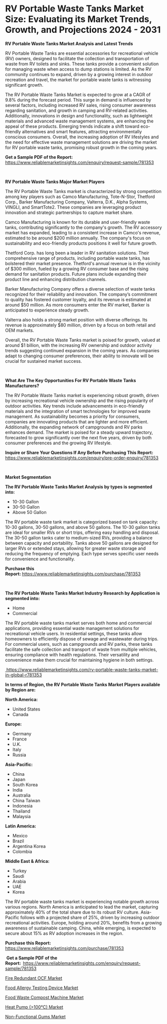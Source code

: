 <p><h1>RV Portable Waste Tanks Market Size: Evaluating its Market Trends, Growth, and Projections 2024 - 2031</h1></p><p><strong>RV Portable Waste Tanks Market Analysis and Latest Trends</strong></p>
<p><p>RV Portable Waste Tanks are essential accessories for recreational vehicle (RV) owners, designed to facilitate the collection and transportation of waste from RV toilets and sinks. These tanks provide a convenient solution for managing waste when access to dump stations is limited. As the RV community continues to expand, driven by a growing interest in outdoor recreation and travel, the market for portable waste tanks is witnessing significant growth.</p><p>The RV Portable Waste Tanks Market is expected to grow at a CAGR of 9.8% during the forecast period. This surge in demand is influenced by several factors, including increased RV sales, rising consumer awareness regarding sanitation, and growth in camping and RV-related activities. Additionally, innovations in design and functionality, such as lightweight materials and advanced waste management systems, are enhancing the appeal of these products. Emerging trends indicate a shift toward eco-friendly alternatives and smart features, attracting environmentally conscious consumers. Overall, the increasing adoption of RV lifestyles and the need for effective waste management solutions are driving the market for RV portable waste tanks, promising robust growth in the coming years.</p></p>
<p><strong>Get a Sample PDF of the Report:&nbsp;</strong> <a href="https://www.reliablemarketinsights.com/enquiry/request-sample/781353?utm_campaign=1724&utm_medium=2&utm_source=Github&utm_content=ia&utm_term=15102024&utm_id=rv-portable-waste-tanks">https://www.reliablemarketinsights.com/enquiry/request-sample/781353</a></p>
<p>&nbsp;</p>
<p><strong>RV Portable Waste Tanks Major Market Players</strong></p>
<p><p>The RV Portable Waste Tanks market is characterized by strong competition among key players such as Camco Manufacturing, Tote-N-Stor, Thetford Corp., Barker Manufacturing Company, Valterra, D.K., Alpha Systems, VINGLI, and SmartTote2. These companies are leveraging product innovation and strategic partnerships to capture market share.</p><p>Camco Manufacturing is known for its durable and user-friendly waste tanks, contributing significantly to the company's growth. The RV accessory market has expanded, leading to a consistent increase in Camco's revenue, estimated to be around $200 million annually. The company's focus on sustainability and eco-friendly products positions it well for future growth.</p><p>Thetford Corp. has long been a leader in RV sanitation solutions. Their comprehensive range of products, including portable waste tanks, has bolstered their market presence. Thetford's annual revenue is in the vicinity of $300 million, fueled by a growing RV consumer base and the rising demand for sanitation products. Future plans include expanding their product line and enhancing distribution channels.</p><p>Barker Manufacturing Company offers a diverse selection of waste tanks recognized for their reliability and innovation. The company’s commitment to quality has fostered customer loyalty, and its revenue is estimated at around $50 million. As more consumers enter the RV market, Barker is anticipated to experience steady growth.</p><p>Valterra also holds a strong market position with diverse offerings. Its revenue is approximately $80 million, driven by a focus on both retail and OEM markets.</p><p>Overall, the RV Portable Waste Tanks market is poised for growth, valued at around $1 billion, with the increasing RV ownership and outdoor activity trends suggesting continued expansion in the coming years. As companies adapt to changing consumer preferences, their ability to innovate will be crucial for sustained market success.</p></p>
<p>&nbsp;</p>
<p><strong>What Are The Key Opportunities For RV Portable Waste Tanks Manufacturers?</strong></p>
<p><p>The RV Portable Waste Tanks market is experiencing robust growth, driven by increasing recreational vehicle ownership and the rising popularity of outdoor activities. Key trends include advancements in eco-friendly materials and the integration of smart technologies for improved waste management. As sustainability becomes a priority for consumers, companies are innovating products that are lighter and more efficient. Additionally, the expanding network of campgrounds and RV parks enhances demand. The market is poised for a steady upward trajectory, forecasted to grow significantly over the next five years, driven by both consumer preferences and the growing RV lifestyle.</p></p>
<p><strong>Inquire or Share Your Questions If Any Before Purchasing This Report:</strong> <a href="https://www.reliablemarketinsights.com/enquiry/pre-order-enquiry/781353?utm_campaign=1724&utm_medium=2&utm_source=Github&utm_content=ia&utm_term=15102024&utm_id=rv-portable-waste-tanks">https://www.reliablemarketinsights.com/enquiry/pre-order-enquiry/781353</a></p>
<p>&nbsp;</p>
<p><strong>Market Segmentation</strong></p>
<p><strong>The RV Portable Waste Tanks Market Analysis by types is segmented into:</strong></p>
<p><ul><li>10-30 Gallon</li><li>30-50 Gallon</li><li>Above 50 Gallon</li></ul></p>
<p><p>The RV portable waste tank market is categorized based on tank capacity: 10-30 gallons, 30-50 gallons, and above 50 gallons. The 10-30 gallon tanks are ideal for smaller RVs or short trips, offering easy handling and disposal. The 30-50 gallon tanks cater to medium-sized RVs, providing a balance between capacity and portability. Tanks above 50 gallons are designed for larger RVs or extended stays, allowing for greater waste storage and reducing the frequency of emptying. Each type serves specific user needs for convenience and functionality.</p></p>
<p><strong>Purchase this Report:&nbsp;</strong><a href="https://www.reliablemarketinsights.com/purchase/781353?utm_campaign=1724&utm_medium=2&utm_source=Github&utm_content=ia&utm_term=15102024&utm_id=rv-portable-waste-tanks">https://www.reliablemarketinsights.com/purchase/781353</a></p>
<p>&nbsp;</p>
<p><strong>The RV Portable Waste Tanks Market Industry Research by Application is segmented into:</strong></p>
<p><ul><li>Home</li><li>Commercial</li></ul></p>
<p><p>The RV portable waste tanks market serves both home and commercial applications, providing essential waste management solutions for recreational vehicle users. In residential settings, these tanks allow homeowners to efficiently dispose of sewage and wastewater during trips. For commercial users, such as campgrounds and RV parks, these tanks facilitate the safe collection and transport of waste from multiple vehicles, ensuring compliance with health regulations. Their versatility and convenience make them crucial for maintaining hygiene in both settings.</p></p>
<p><a href="https://www.reliablemarketinsights.com/rv-portable-waste-tanks-market-in-global-r781353?utm_campaign=1724&utm_medium=2&utm_source=Github&utm_content=ia&utm_term=15102024&utm_id=rv-portable-waste-tanks">&nbsp;https://www.reliablemarketinsights.com/rv-portable-waste-tanks-market-in-global-r781353</a></p>
<p><strong>In terms of Region, the RV Portable Waste Tanks Market Players available by Region are:</strong></p>
<p>
    <p> <strong> North America: </strong>
        <ul>
            <li>United States</li>
            <li>Canada</li>
        </ul>
        </p> 
    <p> <strong> Europe: </strong>
        <ul>
            <li>Germany</li>
            <li>France</li>
            <li>U.K.</li>
            <li>Italy</li>
            <li>Russia</li>
        </ul>
        </p> 
    <p> <strong> Asia-Pacific: </strong>
        <ul>
            <li>China</li>
            <li>Japan</li>
            <li>South Korea</li>
            <li>India</li>
            <li>Australia</li>
            <li>China Taiwan</li>
            <li>Indonesia</li>
            <li>Thailand</li>
            <li>Malaysia</li>
        </ul>
        </p> 
    <p> <strong> Latin America: </strong>
        <ul>
            <li>Mexico</li>
            <li>Brazil</li>
            <li>Argentina Korea</li>
            <li>Colombia</li>
        </ul>
        </p> 
    <p> <strong> Middle East & Africa: </strong>
        <ul>
            <li>Turkey</li>
            <li>Saudi</li>
            <li>Arabia</li>
            <li>UAE</li>
            <li>Korea</li>
        </ul>
    </p>
    </p>
<p><p>The RV portable waste tanks market is experiencing notable growth across various regions. North America is anticipated to lead the market, capturing approximately 40% of the total share due to its robust RV culture. Asia-Pacific follows with a projected share of 25%, driven by increasing outdoor recreational activities. Europe, holding around 20%, benefits from a growing awareness of sustainable camping. China, while emerging, is expected to secure about 15% as RV adoption increases in the region.</p></p>
<p><strong>Purchase this Report: </strong><a href="https://www.reliablemarketinsights.com/purchase/781353?utm_campaign=1724&utm_medium=2&utm_source=Github&utm_content=ia&utm_term=15102024&utm_id=rv-portable-waste-tanks">https://www.reliablemarketinsights.com/purchase/781353</a></p>
<p>&nbsp;<strong>Get a Sample PDF of the Report:&nbsp;&nbsp;</strong><a href="https://www.reliablemarketinsights.com/enquiry/request-sample/781353?utm_campaign=1724&utm_medium=2&utm_source=Github&utm_content=ia&utm_term=15102024&utm_id=rv-portable-waste-tanks">https://www.reliablemarketinsights.com/enquiry/request-sample/781353</a></p>
<p><strong></strong></p>
<p><p><a href="https://www.linkedin.com/pulse/insights-fire-redundant-ocf-market-players-size-geographical-meruf?trk=public_post_embed_feed-article-content&utm_campaign=1724&utm_medium=2&utm_source=Github&utm_content=ia&utm_term=15102024&utm_id=rv-portable-waste-tanks">Fire Redundant OCF Market</a></p><p><a href="https://www.linkedin.com/pulse/food-allergy-testing-device-landscape-product-spectrum-p7v8f?trk=public_post_embed_feed-article-content&utm_campaign=1724&utm_medium=2&utm_source=Github&utm_content=ia&utm_term=15102024&utm_id=rv-portable-waste-tanks">Food Allergy Testing Device Market</a></p><p><a href="https://www.linkedin.com/pulse/global-food-waste-compost-machine-market-focus-product-type-zxosc?trk=public_post_embed_feed-article-content&utm_campaign=1724&utm_medium=2&utm_source=Github&utm_content=ia&utm_term=15102024&utm_id=rv-portable-waste-tanks">Food Waste Compost Machine Market</a></p><p><a href="https://www.linkedin.com/pulse/charting-future-comprehensive-analysis-global-heat-pump-ruuef?trk=public_post_embed_feed-article-content&utm_campaign=1724&utm_medium=2&utm_source=Github&utm_content=ia&utm_term=15102024&utm_id=rv-portable-waste-tanks">Heat Pump (>100℃) Market</a></p><p><a href="https://www.linkedin.com/pulse/non-functional-gums-market-research-report-exploring-size-revenue-fnevf?trk=public_post_embed_feed-article-content&utm_campaign=1724&utm_medium=2&utm_source=Github&utm_content=ia&utm_term=15102024&utm_id=rv-portable-waste-tanks">Non-Functional Gums Market</a></p></p>